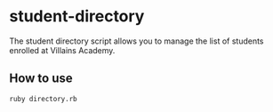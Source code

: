 # student-directory

The student directory script allows you to manage the list of students enrolled at
Villains Academy.

## How to use ##

```shell
ruby directory.rb
```
